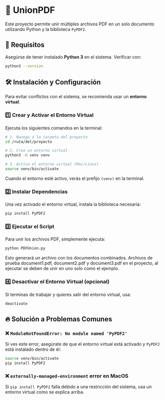 # 📄 UnionPDF

Este proyecto permite unir múltiples archivos PDF en un solo documento utilizando Python y la biblioteca `PyPDF2`.

## 🚀 Requisitos

Asegúrse de tener instalado **Python 3** en el sistema. Verificar con:

```bash
python3 --version
```

## 🛠 Instalación y Configuración

Para evitar conflictos con el sistema, se recomienda usar un **entorno virtual**.

### **1️⃣ Crear y Activar el Entorno Virtual**

Ejecuta los siguientes comandos en la terminal:

```bash
# 1. Navega a la carpeta del proyecto
cd /ruta/del/proyecto

# 2. Crea un entorno virtual
python3 -m venv venv

# 3. Activa el entorno virtual (Mac/Linux)
source venv/bin/activate
```

Cuando el entorno esté activo, verás el prefijo `(venv)` en la terminal.

### **2️⃣ Instalar Dependencias**

Una vez activado el entorno virtual, instala la biblioteca necesaria:

```bash
pip install PyPDF2
```

### **3️⃣ Ejecutar el Script**

Para unir los archivos PDF, simplemente ejecuta:

```bash
python PDFUnion.py
```

Esto generará un archivo con los documentos combinados.
Archivos de prueba document1.pdf, document2.pdf y document3.pdf en el proyecto, al ejecutar se deben de unir en uno solo como el ejemplo.

### **4️⃣ Desactivar el Entorno Virtual (opcional)**

Si terminas de trabajar y quieres salir del entorno virtual, usa:

```bash
deactivate
```

## 🔥 Solución a Problemas Comunes

### ❌ `ModuleNotFoundError: No module named 'PyPDF2'`

Si ves este error, asegúrate de que el entorno virtual está activado y `PyPDF2` está instalado dentro de él:

```bash
source venv/bin/activate
pip install PyPDF2
```

### ❌ `externally-managed-environment` error en MacOS

Si `pip install PyPDF2` falla debido a una restricción del sistema, usa un entorno virtual como se explica arriba.


